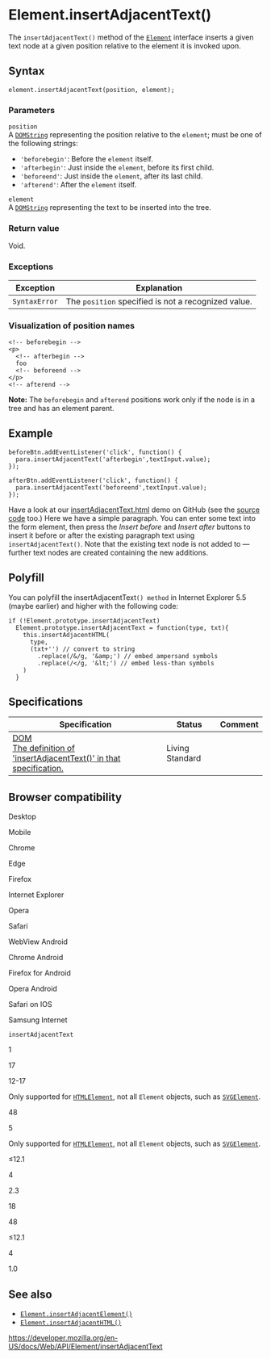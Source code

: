 # Element.insertAdjacentText()

The `insertAdjacentText()` method of the [`Element`](../element) interface inserts a given text node at a given position relative to the element it is invoked upon.

## Syntax

    element.insertAdjacentText(position, element);

### Parameters

`position`  
A [`DOMString`](../domstring) representing the position relative to the `element`; must be one of the following strings:

- `'beforebegin'`: Before the `element` itself.
- `'afterbegin'`: Just inside the `element`, before its first child.
- `'beforeend'`: Just inside the `element`, after its last child.
- `'afterend'`: After the `element` itself.

`element`  
A [`DOMString`](../domstring) representing the text to be inserted into the tree.

### Return value

Void.

### Exceptions

<table><thead><tr class="header"><th>Exception</th><th>Explanation</th></tr></thead><tbody><tr class="odd"><td><code>SyntaxError</code></td><td>The <code>position</code> specified is not a recognized value.</td></tr></tbody></table>

### Visualization of position names

    <!-- beforebegin -->
    <p>
      <!-- afterbegin -->
      foo
      <!-- beforeend -->
    </p>
    <!-- afterend -->

**Note:** The `beforebegin` and `afterend` positions work only if the node is in a tree and has an element parent.

## Example

    beforeBtn.addEventListener('click', function() {
      para.insertAdjacentText('afterbegin',textInput.value);
    });

    afterBtn.addEventListener('click', function() {
      para.insertAdjacentText('beforeend',textInput.value);
    });

Have a look at our [insertAdjacentText.html](https://mdn.github.io/dom-examples/insert-adjacent/insertAdjacentText.html) demo on GitHub (see the [source code](https://github.com/mdn/dom-examples/blob/master/insert-adjacent/insertAdjacentText.html) too.) Here we have a simple paragraph. You can enter some text into the form element, then press the _Insert before_ and _Insert after_ buttons to insert it before or after the existing paragraph text using `insertAdjacentText()`. Note that the existing text node is not added to — further text nodes are created containing the new additions.

## Polyfill

You can polyfill the insertAdjacentText`() method` in Internet Explorer 5.5 (maybe earlier) and higher with the following code:

    if (!Element.prototype.insertAdjacentText)
      Element.prototype.insertAdjacentText = function(type, txt){
        this.insertAdjacentHTML(
          type,
          (txt+'') // convert to string
            .replace(/&/g, '&amp;') // embed ampersand symbols
            .replace(/</g, '&lt;') // embed less-than symbols
        )
      }

## Specifications

<table><thead><tr class="header"><th>Specification</th><th>Status</th><th>Comment</th></tr></thead><tbody><tr class="odd"><td><a href="https://dom.spec.whatwg.org/#dom-element-insertadjacenttext">DOM<br />
<span class="small">The definition of 'insertAdjacentText()' in that specification.</span></a></td><td><span class="spec-living">Living Standard</span></td><td></td></tr></tbody></table>

## Browser compatibility

Desktop

Mobile

Chrome

Edge

Firefox

Internet Explorer

Opera

Safari

WebView Android

Chrome Android

Firefox for Android

Opera Android

Safari on IOS

Samsung Internet

`insertAdjacentText`

1

17

12-17

Only supported for [`HTMLElement`](https://developer.mozilla.org/docs/Web/API/HTMLElement), not all `Element` objects, such as [`SVGElement`](https://developer.mozilla.org/docs/Web/API/SVGElement).

48

5

Only supported for [`HTMLElement`](https://developer.mozilla.org/docs/Web/API/HTMLElement), not all `Element` objects, such as [`SVGElement`](https://developer.mozilla.org/docs/Web/API/SVGElement).

≤12.1

4

2.3

18

48

≤12.1

4

1.0

## See also

- [`Element.insertAdjacentElement()`](insertadjacentelement)
- [`Element.insertAdjacentHTML()`](insertadjacenthtml)

<a href="https://developer.mozilla.org/en-US/docs/Web/API/Element/insertAdjacentText" class="_attribution-link">https://developer.mozilla.org/en-US/docs/Web/API/Element/insertAdjacentText</a>
